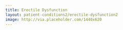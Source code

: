 ```yaml
---
title: Erectile Dysfunction
layout: patient-conditions2/erectile-dysfunction2
image: http://via.placeholder.com/1440x620
---
```

